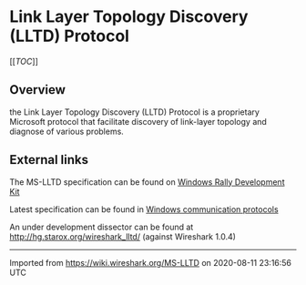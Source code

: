 # Link Layer Topology Discovery (LLTD) Protocol

[[_TOC_]]

## Overview

the Link Layer Topology Discovery (LLTD) Protocol is a proprietary Microsoft protocol that facilitate discovery of link-layer topology and diagnose of various problems.

## External links

The MS-LLTD specification can be found on [Windows Rally Development Kit](http://www.microsoft.com/whdc/connect/rally/rallykit.mspx)

Latest specification can be found in [Windows communication protocols](http://msdn.microsoft.com/fr-fr/library/cc216513\(en-us\).aspx)

An under development dissector can be found at <http://hg.starox.org/wireshark_lltd/> (against Wireshark 1.0.4)

---

Imported from https://wiki.wireshark.org/MS-LLTD on 2020-08-11 23:16:56 UTC
